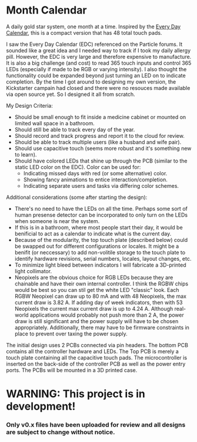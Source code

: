 # Month Calendar
A daily gold star system, one month at a time. Inspired by the [Every Day Calendar](https://www.kickstarter.com/projects/simonegiertz/the-every-day-calendar), this is a compact version that has 48 total touch pads.

I saw the Every Day Calendar (EDC) referenced on the Particle forums. It sounded like a great idea and I needed way to track if I took my daily allergy pill. However, the EDC is very large and therefore expensive to manufacture. It is also a big challenge (and cost) to read 365 touch inputs and control 365 LEDs (especially if made to be RGB or varying intensity). I also thought the functionality could be expanded beyond just turning an LED on to indicate completion. By the time I got around to designing my own version, the Kickstarter campain had closed and there were no resouces made available via open source yet. So I designed it all from scratch.

My Design Criteria:
- Should be small enough to fit inside a medicine cabinet or mounted on limited wall space in a bathroom.
- Should still be able to track every day of the year.
- Should record and track progress and report it to the cloud for review.
- Should be able to track multiple users (like a husband and wife pair).
- Should use capacitive touch (seems more robust and it's something new to learn).
- Should have colored LEDs that shine up through the PCB (similar to the static LED color on the EDC). Color can be used for:
  - Indicating missed days with red (or some alternative) color.
  - Showing fancy animations to entice interaction/completion.
  - Indicating separate users and tasks via differing color schemes.

Additional considerations (some after starting the design):
- There's no need to have the LEDs on all the time. Perhaps some sort of human presense detector can be incorporated to only turn on the LEDs when someone is near the system.
- If this is in a bathroom, where most people start their day, it would be benificial to act as a calendar to indicate what is the current day.
- Because of the modularity, the top touch plate (described below) could be swapped out for different configurations or locales. It might be a benifit (or neccessary) to add non-volitile storage to the touch plate to identify hardware revisions, serial numbers, locales, layout changes, etc.
- To minimize light bleed between indicators I will fabricate a 3D-printed light collimator.
- Neopixels are the obvious choice for RGB LEDs because they are chainable and have their own internal controller. I think the RGBW chips would be best so you can stil get the white LED "classic" look. Each RGBW Neopixel can draw up to 80 mA and with 48 Neopixels, the max current draw is 3.82 A. If adding day of week indicators, then with 53 Neopixels the current max current draw is up to 4.24 A. Although real-world applications would probably not push more than 2 A, the power draw is still significant and the power supply will have to be chosen appropriately. Additionally, there may have to be firmware constraints in place to prevent over taxing the power supply.

The initial design uses 2 PCBs connected via pin headers. The bottom PCB contains all the controller hardware and LEDs. The Top PCB is merely a touch plate containing all the capacitive touch pads. The microcontroller is inserted on the back-side of the controller PCB as well as the power entry ports. The PCBs will be mounted in a 3D printed case. 

# WARNING: This project is in development!
### Only v0.x files have been uploaded for review and all designs are subject to change without notice.

